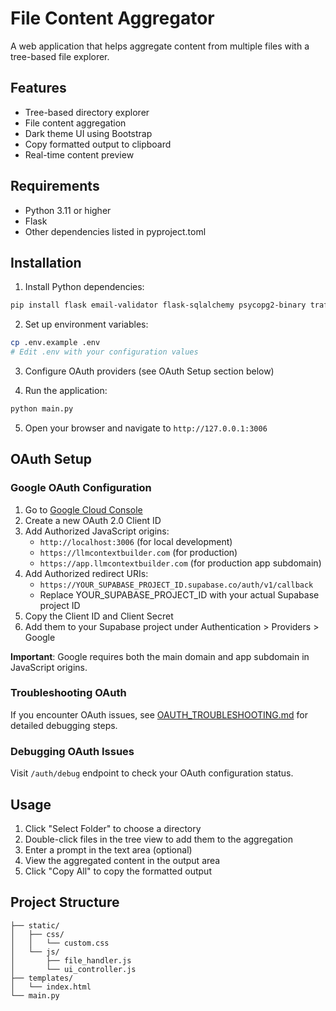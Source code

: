 
# File Content Aggregator

A web application that helps aggregate content from multiple files with a tree-based file explorer.

## Features

- Tree-based directory explorer
- File content aggregation
- Dark theme UI using Bootstrap
- Copy formatted output to clipboard
- Real-time content preview

## Requirements

- Python 3.11 or higher
- Flask
- Other dependencies listed in pyproject.toml

## Installation

1. Install Python dependencies:
```bash
pip install flask email-validator flask-sqlalchemy psycopg2-binary trafilatura
```

2. Set up environment variables:
```bash
cp .env.example .env
# Edit .env with your configuration values
```

3. Configure OAuth providers (see OAuth Setup section below)

4. Run the application:
```bash
python main.py
```

5. Open your browser and navigate to `http://127.0.0.1:3006`

## OAuth Setup

### Google OAuth Configuration

1. Go to [Google Cloud Console](https://console.cloud.google.com/apis/credentials)
2. Create a new OAuth 2.0 Client ID
3. Add Authorized JavaScript origins:
   - `http://localhost:3006` (for local development)
   - `https://llmcontextbuilder.com` (for production)
   - `https://app.llmcontextbuilder.com` (for production app subdomain)
4. Add Authorized redirect URIs:
   - `https://YOUR_SUPABASE_PROJECT_ID.supabase.co/auth/v1/callback`
   - Replace YOUR_SUPABASE_PROJECT_ID with your actual Supabase project ID
5. Copy the Client ID and Client Secret
6. Add them to your Supabase project under Authentication > Providers > Google

**Important**: Google requires both the main domain and app subdomain in JavaScript origins.

### Troubleshooting OAuth

If you encounter OAuth issues, see [OAUTH_TROUBLESHOOTING.md](OAUTH_TROUBLESHOOTING.md) for detailed debugging steps.

### Debugging OAuth Issues

Visit `/auth/debug` endpoint to check your OAuth configuration status.

## Usage

1. Click "Select Folder" to choose a directory
2. Double-click files in the tree view to add them to the aggregation
3. Enter a prompt in the text area (optional)
4. View the aggregated content in the output area
5. Click "Copy All" to copy the formatted output

## Project Structure

```
├── static/
│   ├── css/
│   │   └── custom.css
│   └── js/
│       ├── file_handler.js
│       └── ui_controller.js
├── templates/
│   └── index.html
└── main.py
```
